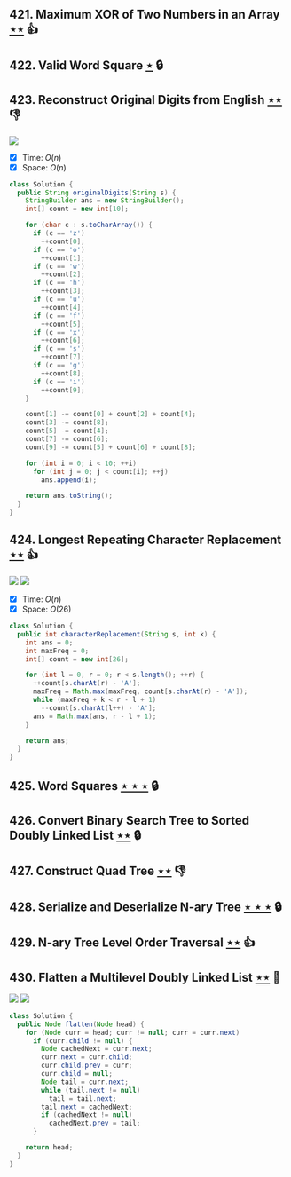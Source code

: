 ## 421. Maximum XOR of Two Numbers in an Array [$\star\star$](https://leetcode.com/problems/maximum-xor-of-two-numbers-in-an-array) :thumbsup:

## 422. Valid Word Square [$\star$](https://leetcode.com/problems/valid-word-square) 🔒

## 423. Reconstruct Original Digits from English [$\star\star$](https://leetcode.com/problems/reconstruct-original-digits-from-english) :thumbsdown:

![](https://img.shields.io/badge/-Math-434343.svg?style=flat-square)

- [x] Time: $O(n)$
- [x] Space: $O(n)$

```java
class Solution {
  public String originalDigits(String s) {
    StringBuilder ans = new StringBuilder();
    int[] count = new int[10];

    for (char c : s.toCharArray()) {
      if (c == 'z')
        ++count[0];
      if (c == 'o')
        ++count[1];
      if (c == 'w')
        ++count[2];
      if (c == 'h')
        ++count[3];
      if (c == 'u')
        ++count[4];
      if (c == 'f')
        ++count[5];
      if (c == 'x')
        ++count[6];
      if (c == 's')
        ++count[7];
      if (c == 'g')
        ++count[8];
      if (c == 'i')
        ++count[9];
    }

    count[1] -= count[0] + count[2] + count[4];
    count[3] -= count[8];
    count[5] -= count[4];
    count[7] -= count[6];
    count[9] -= count[5] + count[6] + count[8];

    for (int i = 0; i < 10; ++i)
      for (int j = 0; j < count[i]; ++j)
        ans.append(i);

    return ans.toString();
  }
}
```

## 424. Longest Repeating Character Replacement [$\star\star$](https://leetcode.com/problems/longest-repeating-character-replacement) :thumbsup:

![](https://img.shields.io/badge/-Sliding%20Window-1E88A8.svg?style=flat-square) ![](https://img.shields.io/badge/-Two%20Pointers-2EA9DF.svg?style=flat-square)

- [x] Time: $O(n)$
- [x] Space: $O(26)$

```java
class Solution {
  public int characterReplacement(String s, int k) {
    int ans = 0;
    int maxFreq = 0;
    int[] count = new int[26];

    for (int l = 0, r = 0; r < s.length(); ++r) {
      ++count[s.charAt(r) - 'A'];
      maxFreq = Math.max(maxFreq, count[s.charAt(r) - 'A']);
      while (maxFreq + k < r - l + 1)
        --count[s.charAt(l++) - 'A'];
      ans = Math.max(ans, r - l + 1);
    }

    return ans;
  }
}
```

## 425. Word Squares [$\star\star\star$](https://leetcode.com/problems/word-squares) 🔒

## 426. Convert Binary Search Tree to Sorted Doubly Linked List [$\star\star$](https://leetcode.com/problems/convert-binary-search-tree-to-sorted-doubly-linked-list) 🔒

## 427. Construct Quad Tree [$\star\star$](https://leetcode.com/problems/construct-quad-tree) :thumbsdown:

## 428. Serialize and Deserialize N-ary Tree [$\star\star\star$](https://leetcode.com/problems/serialize-and-deserialize-n-ary-tree) 🔒

## 429. N-ary Tree Level Order Traversal [$\star\star$](https://leetcode.com/problems/n-ary-tree-level-order-traversal) :thumbsup:

## 430. Flatten a Multilevel Doubly Linked List [$\star\star$](https://leetcode.com/problems/flatten-a-multilevel-doubly-linked-list) :muscle:

![](https://img.shields.io/badge/-Depth%20First%20Search-86C166.svg?style=flat-square) ![](https://img.shields.io/badge/-Linked%20List-90B44B.svg?style=flat-square)

```java
class Solution {
  public Node flatten(Node head) {
    for (Node curr = head; curr != null; curr = curr.next)
      if (curr.child != null) {
        Node cachedNext = curr.next;
        curr.next = curr.child;
        curr.child.prev = curr;
        curr.child = null;
        Node tail = curr.next;
        while (tail.next != null)
          tail = tail.next;
        tail.next = cachedNext;
        if (cachedNext != null)
          cachedNext.prev = tail;
      }

    return head;
  }
}
```
